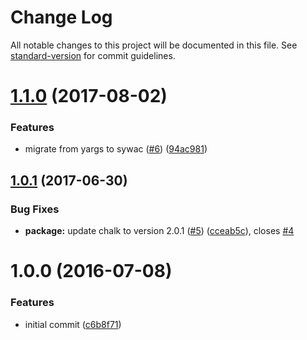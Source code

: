 # Change Log

All notable changes to this project will be documented in this file. See [standard-version](https://github.com/conventional-changelog/standard-version) for commit guidelines.

<a name="1.1.0"></a>
# [1.1.0](https://github.com/nexdrew/makeshift/compare/v1.0.1...v1.1.0) (2017-08-02)


### Features

* migrate from yargs to sywac ([#6](https://github.com/nexdrew/makeshift/issues/6)) ([94ac981](https://github.com/nexdrew/makeshift/commit/94ac981))



<a name="1.0.1"></a>
## [1.0.1](https://github.com/nexdrew/makeshift/compare/v1.0.0...v1.0.1) (2017-06-30)


### Bug Fixes

* **package:** update chalk to version 2.0.1 ([#5](https://github.com/nexdrew/makeshift/issues/5)) ([cceab5c](https://github.com/nexdrew/makeshift/commit/cceab5c)), closes [#4](https://github.com/nexdrew/makeshift/issues/4)



<a name="1.0.0"></a>
# 1.0.0 (2016-07-08)


### Features

* initial commit ([c6b8f71](https://github.com/nexdrew/makeshift/commit/c6b8f71))
